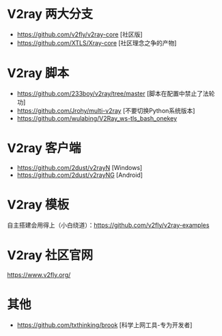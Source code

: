 # V2ray 两大分支
- https://github.com/v2fly/v2ray-core [社区版]
- https://github.com/XTLS/Xray-core [社区理念之争的产物]

# V2ray 脚本
- https://github.com/233boy/v2ray/tree/master [脚本在配置中禁止了法轮功]
- https://github.com/Jrohy/multi-v2ray [不要切换Python系统版本]
- https://github.com/wulabing/V2Ray_ws-tls_bash_onekey

# V2ray 客户端
- https://github.com/2dust/v2rayN [Windows]
- https://github.com/2dust/v2rayNG [Android]

# V2ray 模板
自主搭建会用得上（小白绕道）：https://github.com/v2fly/v2ray-examples

# V2ray 社区官网
https://www.v2fly.org/

# 其他
- <https://github.com/txthinking/brook> [科学上网工具-专为开发者]
